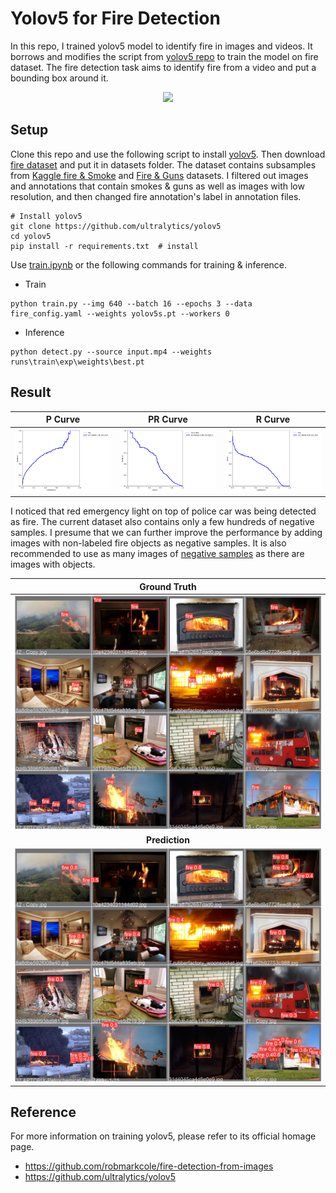 # Yolov5 for Fire Detection
In this repo, I trained yolov5 model to identify fire in images and videos. It borrows and modifies the script from [yolov5 repo](https://github.com/ultralytics/yolov5) to train the model on fire dataset. The fire detection task aims to identify fire from a video and put a bounding box around it.

<p align="center">
  <img src="results/result.gif" />
</p>

## Setup
Clone this repo and use the following script to install [yolov5](https://github.com/ultralytics/yolov5). Then download [fire dataset](https://mega.nz/file/MgVhQSoS#kOcuJFezOwU_9F46GZ1KJnX1STNny-tlD5oaJ9Hv0gY) and put it in datasets folder. The dataset contains subsamples from [Kaggle fire & Smoke](https://www.kaggle.com/dataclusterlabs/fire-and-smoke-dataset) and [Fire & Guns](https://www.kaggle.com/atulyakumar98/fire-and-gun-dataset) datasets. I filtered out images and annotations that contain smokes & guns as well as images with low resolution, and then changed fire annotation's label in annotation files.

```
# Install yolov5
git clone https://github.com/ultralytics/yolov5  
cd yolov5
pip install -r requirements.txt  # install
```
Use [train.ipynb](train.ipynb) or the following commands for training & inference.
* Train
```
python train.py --img 640 --batch 16 --epochs 3 --data fire_config.yaml --weights yolov5s.pt --workers 0
```
* Inference
```
python detect.py --source input.mp4 --weights runs\train\exp\weights\best.pt
```

## Result

| P Curve | PR Curve | R Curve |
| :-: | :-: | :-: |
| ![](results/P_curve.png) | ![](results/PR_curve.png) | ![](results/R_curve.png) |

I noticed that red emergency light on top of police car was being detected as fire. The current dataset also contains only a few hundreds of negative samples. I presume that we can further improve the performance by adding images with non-labeled fire objects as negative samples. It is also recommended to use as many images of [negative samples](https://github.com/AlexeyAB/darknet) as there are images with objects.

| Ground Truth | 
| :-: |
| ![](results/val_batch2_labels.jpg) |
| **Prediction** | 
| ![](results/val_batch2_pred.jpg) | 

## Reference
For more information on training yolov5, please refer to its official homage page.
* https://github.com/robmarkcole/fire-detection-from-images
* https://github.com/ultralytics/yolov5
